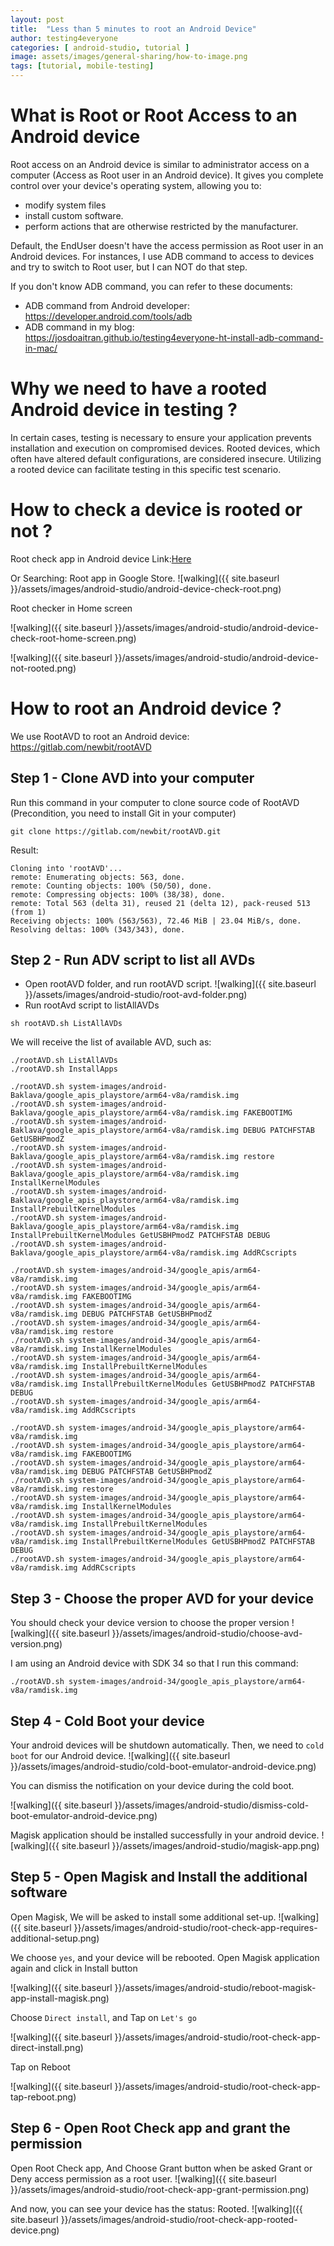 ```yaml
---
layout: post
title:  "Less than 5 minutes to root an Android Device"
author: testing4everyone
categories: [ android-studio, tutorial ]
image: assets/images/general-sharing/how-to-image.png
tags: [tutorial, mobile-testing]
---
```


# What is Root or Root Access to an Android device
Root access on an Android device is similar to administrator access on a computer (Access as Root user in an Android device). It gives you complete control over your device's operating system, allowing you to:
- modify system files
- install custom software.
- perform actions that are otherwise restricted by the manufacturer.

Default, the EndUser doesn't have the access permission as Root user in an Android devices. 
For instances, I use ADB command to access to devices and try to switch to Root user, but I can NOT do that step.

If you don't know ADB command, you can refer to these documents:
- ADB command from Android developer: https://developer.android.com/tools/adb
- ADB command in my blog: https://josdoaitran.github.io/testing4everyone-ht-install-adb-command-in-mac/

# Why we need to have a rooted Android device in testing ?
In certain cases, testing is necessary to ensure your application prevents installation and execution on compromised devices.
Rooted devices, which often have altered default configurations, are considered insecure.
Utilizing a rooted device can facilitate testing in this specific test scenario.
# How to check a device is rooted or not ?
Root check app in Android device
Link:[Here](https://play.google.com/store/apps/details?id=com.jrummyapps.rootchecker&hl=en)

Or Searching: Root app in Google Store.
![walking]({{ site.baseurl }}/assets/images/android-studio/android-device-check-root.png)

Root checker in Home screen

![walking]({{ site.baseurl }}/assets/images/android-studio/android-device-check-root-home-screen.png)

![walking]({{ site.baseurl }}/assets/images/android-studio/android-device-not-rooted.png)
# How to root an Android device ?
We use RootAVD to root an Android device: https://gitlab.com/newbit/rootAVD
## Step 1 - Clone AVD into your computer
Run this command in your computer to clone source code of RootAVD (Precondition, you need to install Git in your computer)
```shell
git clone https://gitlab.com/newbit/rootAVD.git
```
Result:
```shell
Cloning into 'rootAVD'...
remote: Enumerating objects: 563, done.
remote: Counting objects: 100% (50/50), done.
remote: Compressing objects: 100% (38/38), done.
remote: Total 563 (delta 31), reused 21 (delta 12), pack-reused 513 (from 1)
Receiving objects: 100% (563/563), 72.46 MiB | 23.04 MiB/s, done.
Resolving deltas: 100% (343/343), done.
```
## Step 2 - Run ADV script to list all AVDs
- Open rootAVD folder, and run rootAVD script.
![walking]({{ site.baseurl }}/assets/images/android-studio/root-avd-folder.png)
- Run rootAvd script to listAllAVDs
```shell
sh rootAVD.sh ListAllAVDs
```

We will receive the list of available AVD, such as:
```
./rootAVD.sh ListAllAVDs
./rootAVD.sh InstallApps

./rootAVD.sh system-images/android-Baklava/google_apis_playstore/arm64-v8a/ramdisk.img
./rootAVD.sh system-images/android-Baklava/google_apis_playstore/arm64-v8a/ramdisk.img FAKEBOOTIMG
./rootAVD.sh system-images/android-Baklava/google_apis_playstore/arm64-v8a/ramdisk.img DEBUG PATCHFSTAB GetUSBHPmodZ
./rootAVD.sh system-images/android-Baklava/google_apis_playstore/arm64-v8a/ramdisk.img restore
./rootAVD.sh system-images/android-Baklava/google_apis_playstore/arm64-v8a/ramdisk.img InstallKernelModules
./rootAVD.sh system-images/android-Baklava/google_apis_playstore/arm64-v8a/ramdisk.img InstallPrebuiltKernelModules
./rootAVD.sh system-images/android-Baklava/google_apis_playstore/arm64-v8a/ramdisk.img InstallPrebuiltKernelModules GetUSBHPmodZ PATCHFSTAB DEBUG
./rootAVD.sh system-images/android-Baklava/google_apis_playstore/arm64-v8a/ramdisk.img AddRCscripts

./rootAVD.sh system-images/android-34/google_apis/arm64-v8a/ramdisk.img
./rootAVD.sh system-images/android-34/google_apis/arm64-v8a/ramdisk.img FAKEBOOTIMG
./rootAVD.sh system-images/android-34/google_apis/arm64-v8a/ramdisk.img DEBUG PATCHFSTAB GetUSBHPmodZ
./rootAVD.sh system-images/android-34/google_apis/arm64-v8a/ramdisk.img restore
./rootAVD.sh system-images/android-34/google_apis/arm64-v8a/ramdisk.img InstallKernelModules
./rootAVD.sh system-images/android-34/google_apis/arm64-v8a/ramdisk.img InstallPrebuiltKernelModules
./rootAVD.sh system-images/android-34/google_apis/arm64-v8a/ramdisk.img InstallPrebuiltKernelModules GetUSBHPmodZ PATCHFSTAB DEBUG
./rootAVD.sh system-images/android-34/google_apis/arm64-v8a/ramdisk.img AddRCscripts

./rootAVD.sh system-images/android-34/google_apis_playstore/arm64-v8a/ramdisk.img
./rootAVD.sh system-images/android-34/google_apis_playstore/arm64-v8a/ramdisk.img FAKEBOOTIMG
./rootAVD.sh system-images/android-34/google_apis_playstore/arm64-v8a/ramdisk.img DEBUG PATCHFSTAB GetUSBHPmodZ
./rootAVD.sh system-images/android-34/google_apis_playstore/arm64-v8a/ramdisk.img restore
./rootAVD.sh system-images/android-34/google_apis_playstore/arm64-v8a/ramdisk.img InstallKernelModules
./rootAVD.sh system-images/android-34/google_apis_playstore/arm64-v8a/ramdisk.img InstallPrebuiltKernelModules
./rootAVD.sh system-images/android-34/google_apis_playstore/arm64-v8a/ramdisk.img InstallPrebuiltKernelModules GetUSBHPmodZ PATCHFSTAB DEBUG
./rootAVD.sh system-images/android-34/google_apis_playstore/arm64-v8a/ramdisk.img AddRCscripts
```
## Step 3 - Choose the proper AVD for your device 
You should check your device version to choose the proper version
![walking]({{ site.baseurl }}/assets/images/android-studio/choose-avd-version.png)

I am using an Android device with SDK 34 so that I run this command:
```shell
./rootAVD.sh system-images/android-34/google_apis_playstore/arm64-v8a/ramdisk.img
```
## Step 4 - Cold Boot your device
Your android devices will be shutdown automatically.
Then, we need to `cold boot` for our Android device.
![walking]({{ site.baseurl }}/assets/images/android-studio/cold-boot-emulator-android-device.png)

You can dismiss the notification on your device during the cold boot.

![walking]({{ site.baseurl }}/assets/images/android-studio/dismiss-cold-boot-emulator-android-device.png)

Magisk application should be installed successfully in your android device.
![walking]({{ site.baseurl }}/assets/images/android-studio/magisk-app.png)
## Step 5 - Open Magisk and Install the additional software
Open Magisk, We will be asked to install some additional set-up.
![walking]({{ site.baseurl }}/assets/images/android-studio/root-check-app-requires-additional-setup.png)

We choose `yes`, and your device will be rebooted.
Open Magisk application again and click in Install button

![walking]({{ site.baseurl }}/assets/images/android-studio/reboot-magisk-app-install-magisk.png)

Choose `Direct install`, and Tap on `Let's go`

![walking]({{ site.baseurl }}/assets/images/android-studio/root-check-app-direct-install.png)

Tap on Reboot

![walking]({{ site.baseurl }}/assets/images/android-studio/root-check-app-tap-reboot.png)

## Step 6 - Open Root Check app and grant the permission
Open Root Check app, And Choose Grant button  when be asked Grant or Deny access permission as a root user.
![walking]({{ site.baseurl }}/assets/images/android-studio/root-check-app-grant-permission.png)

And now, you can see your device has the status: Rooted.
![walking]({{ site.baseurl }}/assets/images/android-studio/root-check-app-rooted-device.png)